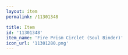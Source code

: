 ```yaml
---
layout: item
permalink: /11301348

title: Item
id: '11301348'
item_name: 'Fire Prism Circlet (Soul Binder)'
icon_url: '11301280.png'
---
```

